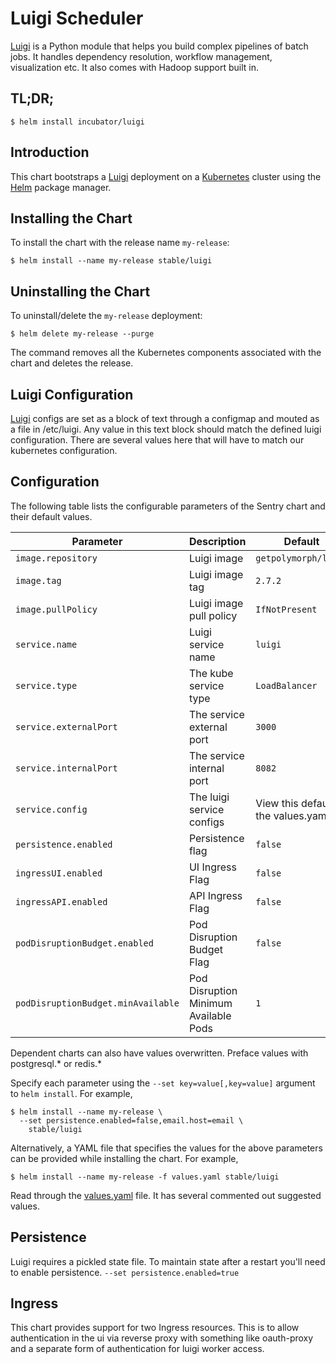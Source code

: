 # Luigi Scheduler

[Luigi](https://github.com/spotify/luigi) is a Python module that helps you build complex pipelines of batch jobs. It handles dependency resolution, workflow management, visualization etc. It also comes with Hadoop support built in.

## TL;DR;

```console
$ helm install incubator/luigi
```

## Introduction

This chart bootstraps a [Luigi](https://github.com/spotify/luigi) deployment on a [Kubernetes](http://kubernetes.io) cluster using the [Helm](https://helm.sh) package manager.

## Installing the Chart

To install the chart with the release name `my-release`:

```console
$ helm install --name my-release stable/luigi
```
## Uninstalling the Chart

To uninstall/delete the `my-release` deployment:

```console
$ helm delete my-release --purge
```

The command removes all the Kubernetes components associated with the chart and deletes the release.

## Luigi Configuration

[Luigi](https://github.com/spotify/luigi) configs are set as a block of text through a configmap and mouted as a file in /etc/luigi. Any value in this text block should match the defined luigi configuration. There are several values here that will have to match our kubernetes configuration.

## Configuration

The following table lists the configurable parameters of the Sentry chart and their default values.

| Parameter                            | Description                                | Default                                                    |
| -------------------------------      | -------------------------------            | ---------------------------------------------------------- |
| `image.repository`                   | Luigi image                                | `getpolymorph/luigi`                                       |
| `image.tag`                          | Luigi image tag                            | `2.7.2`                                                    |
| `image.pullPolicy`                   | Luigi image pull policy                    | `IfNotPresent`                                                   |
| `service.name`                       | Luigi service name                         | `luigi`                                                    |
| `service.type`                       | The kube service type                      | `LoadBalancer`                                             |
| `service.externalPort`               | The service external port                  | `3000`                                                     |
| `service.internalPort`               | The service internal port                  | `8082`                                                     |
| `service.config`                     | The luigi service configs                  | View this default in the values.yaml file                  |
| `persistence.enabled`                | Persistence flag                           | `false`                                                    |
| `ingressUI.enabled`                  | UI Ingress Flag                            | `false`                                                    |
| `ingressAPI.enabled`                 | API Ingress Flag                           | `false`                                                    |
| `podDisruptionBudget.enabled`        | Pod Disruption Budget Flag                 | `false`                                                     |
| `podDisruptionBudget.minAvailable`   | Pod Disruption Minimum Available Pods      | `1`                                                        |

Dependent charts can also have values overwritten. Preface values with postgresql.* or redis.*

Specify each parameter using the `--set key=value[,key=value]` argument to `helm install`. For example,

```console
$ helm install --name my-release \
  --set persistence.enabled=false,email.host=email \
    stable/luigi
```

Alternatively, a YAML file that specifies the values for the above parameters can be provided while installing the chart. For example,

```console
$ helm install --name my-release -f values.yaml stable/luigi
```

Read through the [values.yaml](values.yaml) file. It has several commented out suggested values.

## Persistence

Luigi requires a pickled state file. To maintain state after a restart you'll need to enable persistence.
`--set persistence.enabled=true`

## Ingress

This chart provides support for two Ingress resources. This is to allow authentication in the ui via reverse proxy with something like oauth-proxy and a separate form of authentication for luigi worker access.
